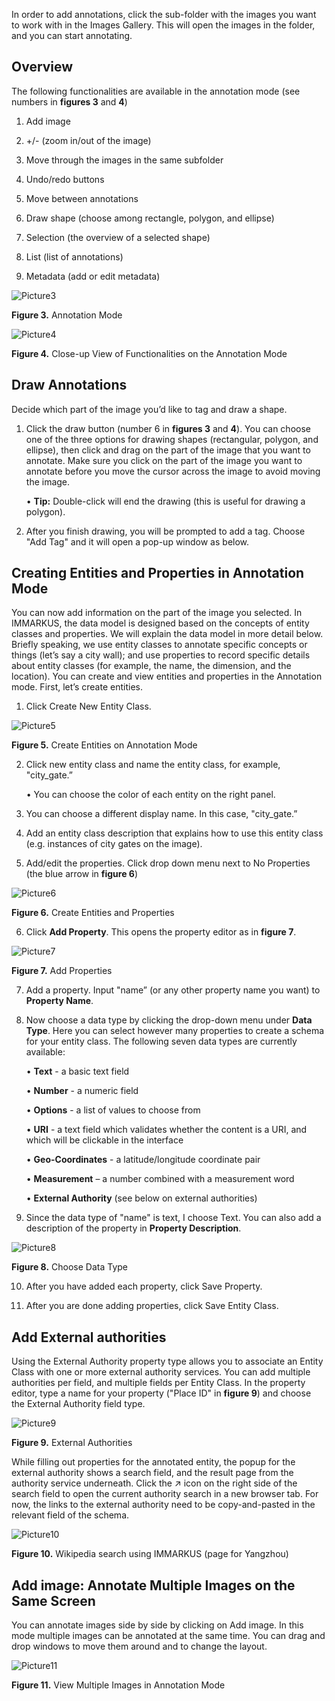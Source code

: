 In order to add annotations, click the sub-folder with the images you want to work with in the Images Gallery. This will open the images in the folder, and you can start annotating. 

## Overview

The following functionalities are available in the annotation mode (see numbers in **figures 3** and **4**) 
1.	Add image 

2.	+/- (zoom in/out of the image)
3.	Move through the images in the same subfolder
4.	Undo/redo buttons
5.	Move between annotations
6.	Draw shape (choose among rectangle, polygon, and ellipse)
7.	Selection (the overview of a selected shape)
8.	List (list of annotations)
9.	Metadata (add or edit metadata)

![Picture3](https://github.com/rsimon/immarkus/assets/128056738/a72e0c1d-9d7d-4009-a5a2-cc6759a412ad)

**Figure 3.** Annotation Mode

![Picture4](https://github.com/rsimon/immarkus/assets/128056738/1d67224c-33f3-4c35-90fc-3296c30aaf6d)

**Figure 4.** Close-up View of Functionalities on the Annotation Mode


## Draw Annotations

Decide which part of the image you’d like to tag and draw a shape.
1.	 Click the draw button (number 6 in **figures 3** and **4**). You can choose one of the three options for drawing shapes (rectangular, polygon, and ellipse), then click and drag on the part of the image that you want to annotate. Make sure you click on the part of the image you want to annotate before you move the cursor across the image to avoid moving the image.

     •	**Tip:** Double-click will end the drawing (this is useful for drawing a polygon).

2.	  After you finish drawing, you will be prompted to add a tag. Choose "Add Tag" and it will open a pop-up window as below.

## Creating Entities and Properties in Annotation Mode

You can now add information on the part of the image you selected. In IMMARKUS, the data model is designed based on the concepts of entity classes and properties. We will explain the data model in more detail below. Briefly speaking, we use entity classes to annotate specific concepts or things (let’s say a city wall); and use properties to record specific details about entity classes (for example, the name, the dimension, and the location).
You can create and view entities and properties in the Annotation mode. First, let’s create entities.

1.	Click Create New Entity Class. 

![Picture5](https://github.com/rsimon/immarkus/assets/128056738/6c869c5a-702f-4ca8-a0d7-13ac07401000)

**Figure 5.** Create Entities on Annotation Mode

2.	Click new entity class and name the entity class, for example, "city_gate.”

    •	You can choose the color of each entity on the right panel.
3.	You can choose a different display name. In this case, "city_gate.”
4.	Add an entity class description that explains how to use this entity class (e.g. instances of city gates on the image).  
5.	Add/edit the properties. Click drop down menu next to No Properties (the blue arrow in **figure 6**)

![Picture6](https://github.com/rsimon/immarkus/assets/128056738/1bdc78f8-35e8-49cd-a508-2d25ed2e84fc)

**Figure 6.** Create Entities and Properties

6.	Click **Add Property**. This opens the property editor as in **figure 7**.

![Picture7](https://github.com/rsimon/immarkus/assets/128056738/4d0b283b-79db-439b-a473-12f1962e634b)

**Figure 7.** Add Properties

7.	Add a property. Input "name” (or any other property name you want) to **Property Name**.

8.	Now choose a data type by clicking the drop-down menu under **Data Type**. Here you can select however many properties to create a schema for your entity class. The following seven data types are currently available:

     •	**Text** - a basic text field

     •	**Number** - a numeric field

     •	**Options** - a list of values to choose from

     •	**URI** - a text field which validates whether the content is a URI, and which will be clickable in the interface

     •	**Geo-Coordinates** - a latitude/longitude coordinate pair

     •	**Measurement** – a number combined with a measurement word

     •	**External Authority** (see below on external authorities)

9.	Since the data type of "name" is text, I choose Text. You can also add a description of the property in **Property Description**.

![Picture8](https://github.com/rsimon/immarkus/assets/128056738/40c2bfaa-6d5a-4ff3-9de1-5b949f447871)

**Figure 8.** Choose Data Type


10.	After you have added each property, click Save Property. 

11.	After you are done adding properties, click Save Entity Class.

## Add External authorities

Using the External Authority property type allows you to associate an Entity Class with one or more external authority services. You can add multiple authorities per field, and multiple fields per Entity Class. 
In the property editor, type a name for your property ("Place ID" in **figure 9**) and choose the External Authority field type.

![Picture9](https://github.com/rsimon/immarkus/assets/128056738/1890fe72-4034-4682-a423-b9b65dd8f6af)

**Figure 9.** External Authorities

While filling out properties for the annotated entity, the popup for the external authority shows a search field, and the result page from the authority service underneath. Click the ↗ icon on the right side of the search field to open the current authority search in a new browser tab. For now, the links to the external authority need to be copy-and-pasted in the relevant field of the schema.

![Picture10](https://github.com/rsimon/immarkus/assets/128056738/e4f09a17-6c02-4365-8fba-f221ca311df7)

**Figure 10.** Wikipedia search using IMMARKUS (page for Yangzhou)

## Add image: Annotate Multiple Images on the Same Screen

You can annotate images side by side by clicking on Add image. In this mode multiple images can be annotated at the same time. You can drag and drop windows to move them around and to change the layout.


![Picture11](https://github.com/rsimon/immarkus/assets/128056738/0ede10ec-fe8f-4b4b-8afa-e0ede24927e3)

**Figure 11.** View Multiple Images in Annotation Mode


